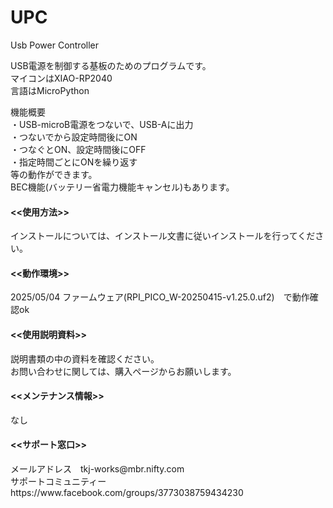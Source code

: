 # UPC
Usb Power Controller

USB電源を制御する基板のためのプログラムです。<br>
マイコンはXIAO-RP2040<br>
言語はMicroPython<br>

機能概要<br>
・USB-microB電源をつないで、USB-Aに出力<br>
・つないでから設定時間後にON<br>
・つなぐとON、設定時間後にOFF<br>
・指定時間ごとにONを繰り返す<br>
等の動作ができます。<br>
BEC機能(バッテリー省電力機能キャンセル)もあります。<br>

<h4><<使用方法>></h4>
インストールについては、インストール文書に従いインストールを行ってください。<br>

<h4><<動作環境>></h4>
2025/05/04 ファームウェア(RPI_PICO_W-20250415-v1.25.0.uf2)　で動作確認ok<br>

<h4><<使用説明資料>></h4>
説明書類の中の資料を確認ください。<br>
お問い合わせに関しては、購入ページからお願いします。　<br>

<h4><<メンテナンス情報>></h4>
なし<br>

<h4><<サポート窓口>></h4>
  メールアドレス　tkj-works@mbr.nifty.com <br>
  サポートコミュニティー　https://www.facebook.com/groups/3773038759434230<br>
